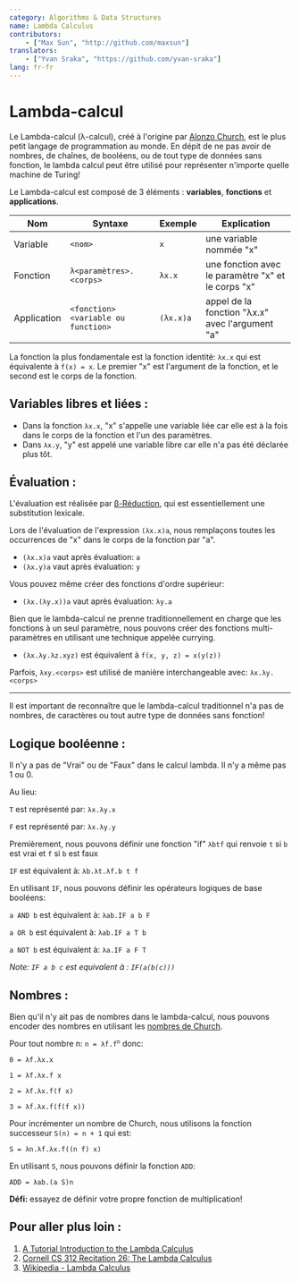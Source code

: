 ```yaml
---
category: Algorithms & Data Structures
name: Lambda Calculus
contributors:
    - ["Max Sun", "http://github.com/maxsun"]
translators:
    - ["Yvan Sraka", "https://github.com/yvan-sraka"]
lang: fr-fr
---
```


# Lambda-calcul

Le Lambda-calcul (λ-calcul), créé à l'origine par [Alonzo Church](https://en.wikipedia.org/wiki/Alonzo_Church), est le plus petit langage de programmation au monde. En dépit de ne pas avoir de nombres, de chaînes, de booléens, ou de tout type de données sans fonction, le lambda calcul peut être utilisé pour représenter n'importe quelle machine de Turing!

Le Lambda-calcul est composé de 3 éléments : **variables**, **fonctions** et **applications**.


| Nom         | Syntaxe                            | Exemple   | Explication                                       |
|-------------|------------------------------------|-----------|---------------------------------------------------|
| Variable    | `<nom>`                            | `x`       | une variable nommée "x"                           |
| Fonction    | `λ<paramètres>.<corps>`            | `λx.x`    | une fonction avec le paramètre "x" et le corps "x"|
| Application | `<fonction><variable ou function>` | `(λx.x)a` | appel de la fonction "λx.x" avec l'argument "a"   |

La fonction la plus fondamentale est la fonction identité: `λx.x` qui est équivalente à `f(x) = x`. Le premier "x" est l'argument de la fonction, et le second est le corps de la fonction.

## Variables libres et liées :

- Dans la fonction `λx.x`, "x" s'appelle une variable liée car elle est à la fois dans le corps de la fonction et l'un des paramètres.
- Dans `λx.y`, "y" est appelé une variable libre car elle n'a pas été déclarée plus tôt.

## Évaluation :

L'évaluation est réalisée par [β-Réduction](https://en.wikipedia.org/wiki/Lambda_calculus#Beta_reduction), qui est essentiellement une substitution lexicale.

Lors de l'évaluation de l'expression `(λx.x)a`, nous remplaçons toutes les occurrences de "x" dans le corps de la fonction par "a".

- `(λx.x)a` vaut après évaluation: `a`
- `(λx.y)a` vaut après évaluation: `y`

Vous pouvez même créer des fonctions d'ordre supérieur:

- `(λx.(λy.x))a` vaut après évaluation: `λy.a`

Bien que le lambda-calcul ne prenne traditionnellement en charge que les fonctions à un seul paramètre, nous pouvons créer des fonctions multi-paramètres en utilisant une technique appelée currying.

- `(λx.λy.λz.xyz)` est équivalent à `f(x, y, z) = x(y(z))`

Parfois, `λxy.<corps>` est utilisé de manière interchangeable avec: `λx.λy.<corps>`

----

Il est important de reconnaître que le lambda-calcul traditionnel n'a pas de nombres, de caractères ou tout autre type de données sans fonction!

## Logique booléenne :

Il n'y a pas de "Vrai" ou de "Faux" dans le calcul lambda. Il n'y a même pas 1 ou 0.

Au lieu:

`T` est représenté par: `λx.λy.x`

`F` est représenté par: `λx.λy.y`

Premièrement, nous pouvons définir une fonction "if" `λbtf` qui renvoie `t` si `b` est vrai et `f` si `b` est faux

`IF` est équivalent à: `λb.λt.λf.b t f`

En utilisant `IF`, nous pouvons définir les opérateurs logiques de base booléens:

`a AND b` est équivalent à: `λab.IF a b F`

`a OR b` est équivalent à: `λab.IF a T b`

`a NOT b` est équivalent à: `λa.IF a F T`

*Note: `IF a b c` est equivalent à : `IF(a(b(c)))`*

## Nombres :

Bien qu'il n'y ait pas de nombres dans le lambda-calcul, nous pouvons encoder des nombres en utilisant les [nombres de Church](https://en.wikipedia.org/wiki/Church_encoding).

Pour tout nombre n: <code>n = λf.f<sup>n</sup></code> donc:

`0 = λf.λx.x`

`1 = λf.λx.f x`

`2 = λf.λx.f(f x)`

`3 = λf.λx.f(f(f x))`

Pour incrémenter un nombre de Church, nous utilisons la fonction successeur `S(n) = n + 1` qui est:

`S = λn.λf.λx.f((n f) x)`

En utilisant `S`, nous pouvons définir la fonction `ADD`:

`ADD = λab.(a S)n`

**Défi:** essayez de définir votre propre fonction de multiplication!

## Pour aller plus loin :

1. [A Tutorial Introduction to the Lambda Calculus](http://www.inf.fu-berlin.de/lehre/WS03/alpi/lambda.pdf)
2. [Cornell CS 312 Recitation 26: The Lambda Calculus](http://www.cs.cornell.edu/courses/cs3110/2008fa/recitations/rec26.html)
3. [Wikipedia - Lambda Calculus](https://en.wikipedia.org/wiki/Lambda_calculus)
